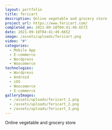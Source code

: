 ```yaml
---
layout: portfolio
title: fericart
description: Online vegetable and grocery store
project_url: https://www.fericart.com/
completed_on: 2021-09-18T04:41:49.657Z
date: 2021-09-18T04:41:49.665Z
image: /assets/uploads/fericart.png
video: "#"
categories:
  - Mobile App
  - E-commerce
  - Wordpress
  - Woocomerce
technologies:
  - Wordpress
  - Android
  - iOS
  - Woocomerce
  - E-commerce
galleryImages:
  - /assets/uploads/fericart_1.png
  - /assets/uploads/fericart_2.png
  - /assets/uploads/fericart_3.png
---
```

Online vegetable and grocery store